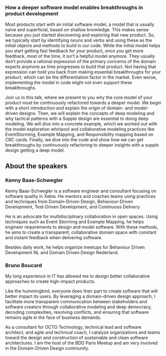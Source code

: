 ### How a deeper software model enables breakthroughs in product development            

Most products start with an initial software model, a model that is usually naive and superficial, based on shallow knowledge. This makes sense because you just started discovering and exploring that new product. So, we typically start by identifying nouns and verbs and using these as the initial objects and methods to build in our code. While the initial model helps you start getting fast feedback for your product, once you get more feedback, most of the time, it isn’t a helpful model anymore. They usually don’t provide a rational expression of the primary concerns of the domain experts anymore as time progresses to build that product. Not having that expression can hold you back from making essential breakthroughs for your product, which can be the differentiation factor in the market. Even worse, implementing the model in code might not even support these breakthroughs.

Join us in this talk, where we present to you why the core model of your product must be continuously refactored towards a deeper model. We begin with a short introduction and explain the origin of domain- and model-driven designs. Then, we will explain the concepts of deep modeling and why tactical patterns with a Supple design are essential to doing deep modeling. We will dive into a concrete example, which we worked out with the model exploration whirlpool and collaborative modeling practices like EventStorming, Example Mapping,  and Responsibility mapping based on CRC cards. Finally, we dive into the code and show how we can get breakthroughs by continuously refactoring to deeper insights with a supple design getting a deep model.

## About the speakers

### Kenny Baas-Schwegler
Kenny Baas-Schwegler is a software engineer and consultant focusing on software quality in Xebia. He mentors and coaches teams using practices and techniques from Domain-Driven Design, Behaviour-Driven Development, Test-Driven Development, and Continuous Delivery.

He is an advocate for multidisciplinary collaboration in open spaces. Using techniques such as Event Storming and Example Mapping, he helps engineer requirements to design and model software. With these methods, he aims to create a transparent, collaborative domain space with constant and instant feedback when delivering software.

Besides daily work, he helps organize meetups for Behaviour Driven Development NL and Domain Driven Design Nederland.

### Bruno Boucard
My long experience in IT has allowed me to design better collaborative approaches to create high-impact products.

Like the hummingbird, everyone does their part to create software that will better impact its users. By leveraging a domain-driven design approach, I facilitate more transparent communication between stakeholders and software creators through collaborative modeling and deep democracy, decoding complexities, resolving conflicts, and ensuring that software remains agile in the face of business demands.

As a consultant for OCTO Technology, technical lead and software architect, and agile and technical coach, I catalyze organizations and teams toward the design and construction of sustainable and clean software architectures. I am the host of the BDD Paris Meetup and am very involved in the Domain-Driven Design community. 
